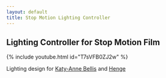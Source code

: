 ```yaml
---
layout: default
title: Stop Motion Lighting Controller
---
```


## Lighting Controller for Stop Motion Film

{% include youtube.html id="T7sVFB0ZJ2w" %}

Lighting design for [Katy-Anne Bellis](https://www.katyannebellis.co.uk) and [Henge](https://hengemusic.com/)